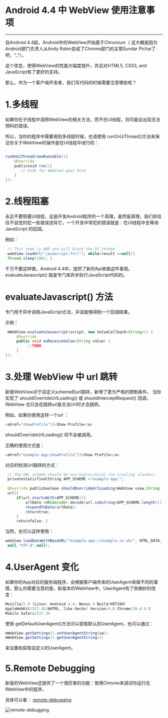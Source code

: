 # Android 4.4 中 WebView 使用注意事项

------

自Android 4.4起，Android中的WebView开始基于Chromium（ 这大概是因为Android部门负责人从Andy Rubin变成了Chrome部门的主管Sundar Pichai了吧，^_^）。

这个改变，使得WebView的性能大幅度提升，并且对HTML5, CSS3, and JavaScript有了更好的支持。

那么，作为一个客户端开发者，我们写代码的时候需要注意哪些呢？

# 1.多线程

如果你在子线程中调用WebView的相关方法，而不在UI线程，则可能会出现无法预料的错误。

所以，当你的程序中需要用到多线程时候，也请使用 runOnUiThread()方法来保证你关于WebView的操作是在UI线程中进行的：

```java

runOnUiThread(newRunnable(){
    @Override
    publicvoid run(){
       // Code for WebView goes here
    }
});

```

# 2.线程阻塞

永远不要阻塞UI线程，这是开发Android程序的一个真理。虽然是真理，我们却往往不自觉的犯一些错误违背它，一个开发中常犯的错误就是：在UI线程中去等待JavaScript 的回调。

例如：

```java
 // This code is BAD and will block the UI thread
 webView.loadUrl("javascript:fn()"); while(result ==null){  
 Thread.sleep(100); }
```

千万不要这样做，Android 4.4中，提供了新的Api来做这件事情。
evaluateJavascript() 就是专门来异步执行JavaScript代码的。

# evaluateJavascript() 方法

专门用于异步调用JavaScript方法，并且能够得到一个回调结果。

示例：

```java
 mWebView.evaluateJavascript(script, new ValueCallback<String>() {
     @Override
     public void onReceiveValue(String value) {
          //TODO
     }
});
```

# 3.处理 WebView 中 url 跳转

新版WebView对于自定义scheme的url跳转，新增了更为严格的限制条件。
当你实现了 shouldOverrideUrlLoading() 或 shouldInterceptRequest() 回调，WebView 也只会在跳转url是合法Url时才会跳转。

例如，如果你使用这样一个url ：

``` java
<ahref="showProfile"]]>Show Profile</a>
```

shouldOverrideUrlLoading() 将不会被调用。

正确的使用方式是：

``` java
<ahref="example-app:showProfile"]]>Show Profile</a>
```

对应的检测Url跳转的方式：

```java
 // The URL scheme should be non-hierarchical (no trailing slashes)
 privatestaticfinalString APP_SCHEME ="example-app:";
 
 @Override publicboolean shouldOverrideUrlLoading(WebView view,String
 url){
     if(url.startsWith(APP_SCHEME)){
         urlData =URLDecoder.decode(url.substring(APP_SCHEME.length()),"UTF-8");
         respondToData(urlData);
         returntrue;
     }
     returnfalse; }
```

当然，也可以这样使用：

```java
webView.loadDataWithBaseURL("example-app://example.co.uk/", HTML_DATA,
 null,"UTF-8",null);
```

# 4.UserAgent 变化

如果你的App对应的服务端程序，会根据客户端传来的UserAgent来做不同的事情，那么你需要注意的是，新版本的WebView中，UserAgent有了些微妙的改变：

```java
Mozilla/5.0 (Linux; Android 4.4; Nexus 4 Build/KRT16H)
AppleWebKit/537.36(KHTML, like Gecko) Version/4.0 Chrome/30.0.0.0
Mobile Safari/537.36
```

使用 getDefaultUserAgent()方法可以获取默认的UserAgent，也可以通过：

```java
mWebView.getSettings().setUserAgentString(ua);
mWebView.getSettings().getUserAgentString();
```

来设置和获取自定义的UserAgent。

# 5.Remote Debugging

新版的WebView还提供了一个很厉害的功能：使用Chrome来调试你运行在WebView中的程序。

具体可以看：
[remote-debugging][1]

![remote-debugging][2]

  [1]: https://developers.google.com/chrome-developer-tools/docs/remote-debugging
  [2]: https://developer.chrome.com/devtools/docs/remote-debugging/remote-debug-banner.png